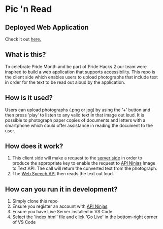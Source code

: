 # Pic 'n Read

## Deployed Web Application
Check it out [here.](https://pic-n-read.netlify.app/)

## What is this?
To celebrate Pride Month and be part of Pride Hacks 2 our team were inspired to build a web application that supports accessibility. This repo is the client side which enables users to upload photographs that include text in order for the text to be read out aloud by the application. 

## How is it used?
Users can upload photographs (.png or jpg) by using the '+' button and then press 'play' to listen to any valid text in that image out loud. It is possible to photograph paper copies of documents and letters with a smartphone which could offer assistance in reading the document to the user.

## How does it work?
1. This client side will make a request to the [server side](https://github.com/NealLyonsWake/pic-n-read-server) in order to produce the appropriate key to enable the request to [API Ninjas](https://api-ninjas.com/) Image to Text API. The call will return the converted text from the photograph.
2. The [Web Speech API](https://developer.mozilla.org/en-US/docs/Web/API/Web_Speech_API) then reads the text out loud.

## How can you run it in development?
1. Simply clone this repo
2. Ensure you register an account with [API Ninjas](https://api-ninjas.com/)
3. Ensure you have Live Server installed in VS Code
4. Select the 'index.html' file and click 'Go Live' in the bottom-right corner of VS Code